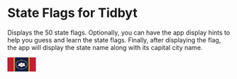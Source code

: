 # State Flags for Tidbyt

Displays the 50 state flags. Optionally, you can have the app display hints to help you guess and learn the state flags. Finally, after displaying the flag, the app will display the state name along with its capital city name.

![State Flags for Tidbyt](state_flags.webp)

